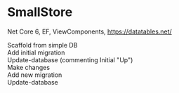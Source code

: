 # SmallStore

Net Core 6, EF, ViewComponents, https://datatables.net/
<br>

Scaffold from simple DB <br>
Add initial migration <br>
Update-database (commenting Initial "Up") <br>
Make changes <br>
Add new migration <br>
Update-database <br>
